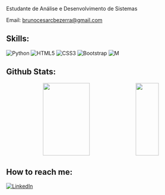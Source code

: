 

Estudante de Análise e Desenvolvimento de Sistemas

Email: brunocesarcbezerra@gmail.com

## Skills:
![Python](https://img.shields.io/static/v1?style=for-the-badge&message=Python&color=3776AB&logo=Python&logoColor=FFFFFF&label=)
![HTML5](https://img.shields.io/static/v1?style=for-the-badge&message=HTML5&color=E34F26&logo=HTML5&logoColor=FFFFFF&label=)
![CSS3](https://img.shields.io/static/v1?style=for-the-badge&message=CSS3&color=1572B6&logo=CSS3&logoColor=FFFFFF&label=)
![Bootstrap](https://img.shields.io/static/v1?style=for-the-badge&message=Bootstrap&color=7952B3&logo=Bootstrap&logoColor=FFFFFF&label=)
![M](https://img.shields.io/static/v1?style=for-the-badge&message=MySQL&color=0B0B3B&logo=MySQL&logoColor=FFFFFF&label=)
 
## Github Stats:
<div align="center">  
  <img width="50%" height="195px" src="https://github-readme-stats.vercel.app/api?username=Barba-Bruno&show_icons=true&count_private=true&hide_border=false&title_color=8D5BC1&icon_color=8D5BC1&text_color=c9d1d9&bg_color=0d1117"/>
  <img width="35%" height="195px" src="https://github-readme-stats.vercel.app/api/top-langs/?username=Barba-Bruno&layout=compact&hide_border=false&title_color=8D5BC1&text_color=c9d1d9&bg_color=0d1117"/>
</div>

## How to reach me:
[![LinkedIn](https://img.shields.io/badge/LinkedIn-%230077B5.svg?logo=linkedin&logoColor=white)](https://www.linkedin.com/in/bruno-cesar-cecilio-bezerra-bb7b40230/) 

